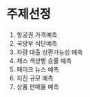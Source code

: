# 주제선정
1. 항공권 가격예측
2. 국방부 식단예측
3. 차량 대출 상환가능성 예측
4. 체스 색상별 승률 예측
5. 페이크 뉴스 예측
6. 지진 규모 예측
7. 상품 판매율 예측





